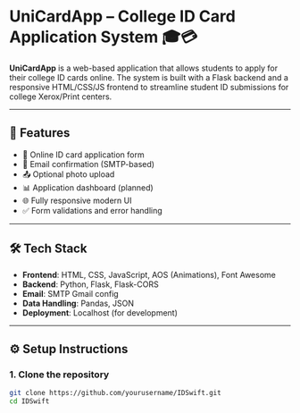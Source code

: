 ﻿# UniCardApp – College ID Card Application System 🎓💳

**UniCardApp** is a web-based application that allows students to apply for their college ID cards online. The system is built with a Flask backend and a responsive HTML/CSS/JS frontend to streamline student ID submissions for college Xerox/Print centers.

---

## 🚀 Features

- 📄 Online ID card application form
- 📧 Email confirmation (SMTP-based)
- 📤 Optional photo upload
- 📊 Application dashboard (planned)
- 🌐 Fully responsive modern UI
- ✅ Form validations and error handling

---

## 🛠 Tech Stack

- **Frontend**: HTML, CSS, JavaScript, AOS (Animations), Font Awesome
- **Backend**: Python, Flask, Flask-CORS
- **Email**: SMTP Gmail config
- **Data Handling**: Pandas, JSON
- **Deployment**: Localhost (for development)

---


## ⚙️ Setup Instructions

### 1. Clone the repository

```bash
git clone https://github.com/yourusername/IDSwift.git
cd IDSwift

